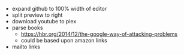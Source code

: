 - expand github to 100% width of editor
- split preview to right
- download youtube to plex
- parse books
  - https://hbr.org/2014/12/the-google-way-of-attacking-problems
  - could be based upon amazon links
- mailto links
